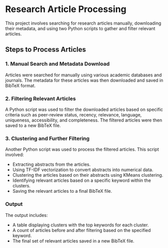 # Research Article Processing

This project involves searching for research articles manually, downloading their metadata, and using two Python scripts to gather and filter relevant articles.

## Steps to Process Articles

### 1. Manual Search and Metadata Download

Articles were searched for manually using various academic databases and journals. The metadata for these articles was then downloaded and saved in BibTeX format.

### 2. Filtering Relevant Articles

A Python script was used to filter the downloaded articles based on specific criteria such as peer-review status, recency, relevance, language, uniqueness, accessibility, and completeness. The filtered articles were then saved to a new BibTeX file.

### 3. Clustering and Further Filtering

Another Python script was used to process the filtered articles. This script involved:
- Extracting abstracts from the articles.
- Using TF-IDF vectorization to convert abstracts into numerical data.
- Clustering the articles based on their abstracts using KMeans clustering.
- Identifying relevant articles based on a specific keyword within the clusters.
- Saving the relevant articles to a final BibTeX file.

### Output

The output includes:
- A table displaying clusters with the top keywords for each cluster.
- A count of articles before and after filtering based on the specified keyword.
- The final set of relevant articles saved in a new BibTeX file.
